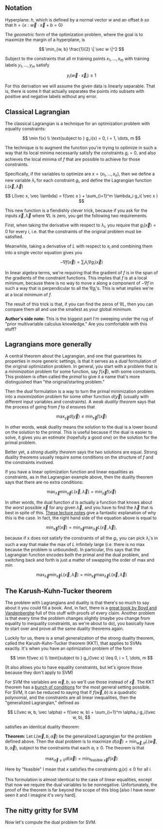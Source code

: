 ## Notation

Hyperplane: $h$, which is defined by a normal vector $w$ and an offset $b$ so that $h = \{ x : \vec w \cdot \vec x + b = 0 \}$

The *geometric* form of the optimization problem, where the goal is to maximize the margin of a hyperplane, is

$$
\min_{w, b} \frac{1}{2} \| \vec w \|^2
$$

Subject to the constraints that all $m$ training points $x_1, \dots, x_m$ with training labels $y_1, \dots, y_m$ satisfy

$$
y_i( \vec w \cdot  \vec x_i) \geq 1
$$

For this derivation we will assume the given data is linearly separable. That is, there is some $h$ that actually separates the points into subsets with positive and negative labels without any error.

## Classical Lagrangian 

The classical Lagrangian is a technique for an optimization problem with equality constraints:

$$
\min f(x) \\ 
\text{subject to } g_i(x) = 0, i = 1, \dots, m
$$

The technique is to augment the function you're trying to optimize in such a way that its local minima necessarily satisfy the constraints $g_i = 0$, and also achieves the local minima of $f$ that are possible to achieve for those constraints.

Specifically, if the variables to optimize are $x = (x_1, \dots, x_n)$, then we define a new variable $\lambda_i$ for each constraint $g_i$, and define the Lagrangian function $L(\vec x, \vec \lambda)$

$$
L(\vec x, \vec \lambda) = f(\vec x ) + \sum_{i=1}^m \lambda_i g_i( \vec x )
$$

This new function is a fiendishly clever trick, because if you ask for the inputs $\vec x, \vec \lambda$ where $\nabla L$ is zero, you get the following two requirements.

First, when taking the derivative with respect to $\lambda_i$, you require that $g_i( \vec x) = 0$ for every $i$, i.e. that the constraints of the original problem must be satisfied.

Meanwhile, taking a derivative of $L$ with respect to $x_i$ and combining them into a single vector equation gives you

$$
-\nabla f( \vec x ) = \sum_i \lambda_i \nabla g_i(\vec x)
$$

In linear algebra terms, we're requiring that the gradient of $f$ is in the span of the gradients of the constraint functions. This implies that $f$ is at a local minimum, because there is no way to move $x$ along a component of $-\nabla f$ in such a way that is perpendicular to all the $\nabla g_i$'s. This is what implies we're at a local minimum of $f$.

The result of this trick is that, if you can find the zeros of $\nabla L$, then you can compare them all and use the smallest as your global minimum.

**Author's side note:** This is the biggest part I'm sweeping under the rug of "prior multivariable calculus knowledge." Are you comfortable with this stuff?

## Lagrangians more generally

A central theorem about the Lagrangian, and one that guarantees its properties in more generic settings, is that it serves as a *dual* formulation of the original optimization problem. In general, you start with a problem that is a *minimization* problem for some function, say $f(\vec x)$, with some constraints. This problem is often called the *primal* to give it a name that's more distinguished than "the original/starting problem." 

Then the *dual* formulation is a way to turn the primal minimization problem into a *maximization* problem for some other function $d(\vec y)$ (usually with different input variables and constraints). A *weak duality theorem* says that the process of going from $f$ to $d$ ensures that 

$$
\max_{\vec y} d(\vec y) \leq \min_{\vec x} f(\vec x)
$$

In other words, weak duality means the solution to the dual is a lower bound on the solution to the primal. This is useful because if the dual is easier to solve, it gives you an estimate (hopefully a good one) on the solution for the primal problem. 

Better yet, a *strong duality theorem* says the two solutions are equal. Strong duality theorems usually require some conditions on the structure of $f$ and the constraints involved.

If you have a linear optimization function and linear equalities as constraints, as in the Lagrangian example above, then the duality theorem says that there are no extra conditions:

$$
\max_{\vec \lambda} \min_{\vec x} L(\vec x, \vec \lambda) = \min_{\vec x} f(\vec x)
$$

In other words, the dual function $d$ is actually a function that knows about the *worst* possible $\vec x$ for any given $\vec \lambda$, and you have to find the $\vec \lambda$ that is best in spite of this. [These lecture notes](https://people.eecs.berkeley.edu/~klein/papers/lagrange-multipliers.pdf) give a fantastic explanation of why this is the case. In fact, the right hand side of the equation above is equal to 

$$ 
\min_{\vec x} f(\vec x) = \min_{\vec x} \max_{\vec \lambda} L(\vec x, \vec \lambda),
$$

because if $x$ does not satisfy the constraints of all the $g_i$, you can pick $\lambda_i$'s in such a way that make the max of $L$ infinitely large (i.e. there is no max because the problem is unbounded). In particular, this says that the Lagrangian function encodes both the primal and the dual problem, and switching back and forth is just a matter of swapping the order of max and min

$$
\max_{\vec \lambda} \min_{\vec x} L(\vec x, \vec \lambda) = \min_{\vec x} \max_{\vec \lambda} L(\vec x, \vec \lambda)
$$

## The Karush-Kuhn-Tucker theorem

The problem with Lagrangians and duality is that there's so much to say about it you could fill a book. And, in fact, there is a [great book by Boyd and Vandenberghe](http://stanford.edu/~boyd/cvxbook/) full of this stuff with proofs of every claim. Another problem is that every time the problem changes slightly (maybe you change from equality to inequality constraints, as we're about to do), you basically have to start over and prove all the same duality theorems again.

Luckily for us, there is a small generalization of the strong duality theorem, called the Karush-Kuhn-Tucker theorem (KKT), that applies to SVMs exactly. It's when you have an optimization problem of the form

$$
\min f(\vec x) \\ 
\text{subject to } g_i(\vec x) \leq 0, i = 1, \dots, m
$$

(It also allows you to have equality constraints, but let's ignore those because they don't apply to SVM)

For SVM the variables are $\vec w, b$, so we'll use those instead of $\vec x$. The KKT theorem has a [bunch of conditions](https://en.wikipedia.org/wiki/Karush%E2%80%93Kuhn%E2%80%93Tucker_conditions#Regularity_conditions_.28or_constraint_qualifications.29) for the most general setting possible. For SVM, it can be reduced to saying that if $f(\vec w, b)$ is a quadratic polynomial, and the constraints are all linear inequalities, then the "generalized Lagrangian," defined as

$$
L(\vec w, b, \vec \alpha) = f(\vec w, b) + \sum_{i=1}^m \alpha_i g_i(\vec w, b),
$$

satisfies an identical duality theorem:

**Theorem:** Let $L(\vec w, b, \vec \alpha)$ be the generalized Lagrangian for the problem defined above. Then the dual problem is to maximize $d(\vec \alpha) = \min_{\vec w, b} L(\vec w, b, \vec \alpha)$, subject to the constraints that each $\alpha_i \geq 0$. The theorem is that 

$$
\max_{\vec \alpha \geq 0} d(\vec \alpha) = \min_{\text{feasible } \vec x} f(\vec x)
$$

Here by "feasible" I mean that $x$ satisfies the constraints $g_i(x) \leq 0$ for all $i$.

This formulation is almost identical to the case of linear equalities, except that now we require the dual variables to be nonnegative. Unfortunately, the proof of the theorem is far beyond the scope of this blog [also I have never seen it and I imagine it's very hard].

## The nitty gritty for SVM

Now let's compute the dual problem for SVM.


